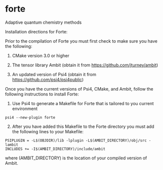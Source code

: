 # forte
Adaptive quantum chemistry methods

Installation directions for Forte:

Prior to the compilation of Forte you must first check to make sure you have the following:

1. CMake version 3.0 or higher

2. The tensor library Ambit (obtain it from https://github.com/jturney/ambit)

3. An updated version of Psi4 (obtain it from https://github.com/psi4/psi4public)

Once you have the current versions of Psi4, CMake, and Ambit, follow the following instructions to install Forte:

1. Use Psi4 to generate a Makefile for Forte that is tailored to you current environment
```
psi4 --new-plugin forte
```

2. After you have added this Makefile to the Forte directory you must add the following lines to your Makefile:
```
PSIPLUGIN = -L$(OBJDIR)/lib -lplugin -L$(AMBIT_DIRECTORY)/obj/src -lambit
INCLUDES += -I$(AMBIT_DIRECTORY)/include/ambit
```
where (AMBIT_DIRECTORY) is the location of your compiled version of Ambit.
